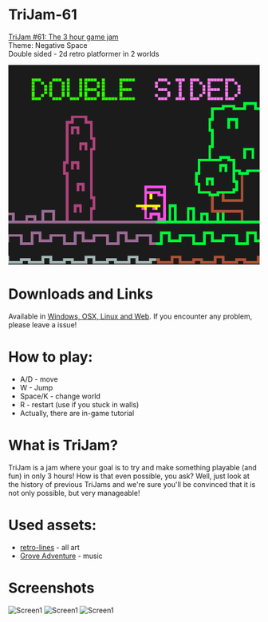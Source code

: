 # TriJam-61
[TriJam #61: The 3 hour game jam](https://itch.io/jam/trijam-61)  
Theme: Negative Space  
Double sided - 2d retro platformer in 2 worlds  

![Cover](Screenshots/Cover.png)

# Downloads and Links
Available in [Windows, OSX, Linux and Web](https://teamon.itch.io/double-sided). If you encounter any problem, please leave a issue! 

# How to play:
 * A/D - move 
 * W - Jump
 * Space/K - change world
 * R - restart (use if you stuck in walls)
 * Actually, there are in-game tutorial

# What is TriJam?
TriJam is a jam where your goal is to try and make something playable (and fun) in only 3 hours! How is that even possible, you ask? Well, just look at the history of previous TriJams and we're sure you'll be convinced that it is not only possible, but very manageable!

# Used assets:
 * [retro-lines](https://v3x3d.itch.io/retro-lines) - all art
 * [Grove Adventure](https://itch.io/jam/asset-jam-6/rate/580756) - music

# Screenshots
![Screen1](Screenshots/1.jpg)
![Screen1](Screenshots/2.jpg)
![Screen1](Screenshots/3.jpg)
